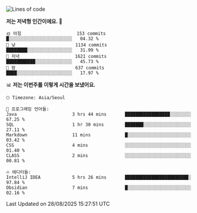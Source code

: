   <!--START_SECTION:waka-->
![Lines of code](https://img.shields.io/badge/%EC%A0%80%EB%8A%94%20%EC%97%AC%ED%83%9C%EA%B9%8C%EC%A7%80%20-1.9%20million%20%EC%A4%84%EC%9D%98%20%EC%BD%94%EB%93%9C%EB%A5%BC%20%EC%9E%91%EC%84%B1%ED%96%88%EC%96%B4%EC%9A%94.-blue)

**저는 저녁형 인간이에요. 🦉** 

```text
🌞 아침                     153 commits         █░░░░░░░░░░░░░░░░░░░░░░░░   04.32 % 
🌆 낮　                     1134 commits        ████████░░░░░░░░░░░░░░░░░   31.99 % 
🌃 저녁                     1621 commits        ███████████░░░░░░░░░░░░░░   45.73 % 
🌙 밤　                     637 commits         ████░░░░░░░░░░░░░░░░░░░░░   17.97 % 
```


📊 **저는 이번주를 이렇게 시간을 보냈어요.** 

```text
🕑︎ Timezone: Asia/Seoul

💬 프로그래밍 언어들: 
Java                     3 hrs 44 mins       █████████████████░░░░░░░░   67.25 % 
SQL                      1 hr 30 mins        ███████░░░░░░░░░░░░░░░░░░   27.11 % 
Markdown                 11 mins             █░░░░░░░░░░░░░░░░░░░░░░░░   03.42 % 
CSS                      4 mins              ░░░░░░░░░░░░░░░░░░░░░░░░░   01.40 % 
CLASS                    2 mins              ░░░░░░░░░░░░░░░░░░░░░░░░░   00.81 % 

🔥 에디터들: 
IntelliJ IDEA            5 hrs 26 mins       ████████████████████████░   97.84 % 
Obsidian                 7 mins              █░░░░░░░░░░░░░░░░░░░░░░░░   02.16 % 
```


 Last Updated on 28/08/2025 15:27:51 UTC
<!--END_SECTION:waka-->

